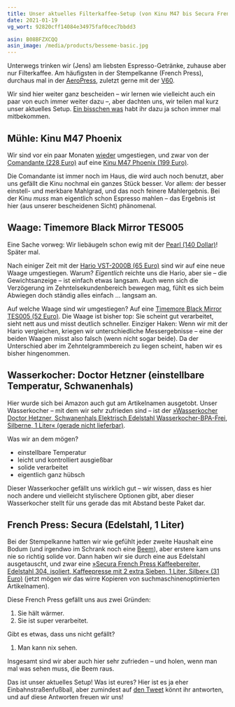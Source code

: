 ```yaml
---
title: Unser aktuelles Filterkaffee-Setup (von Kinu M47 bis Secura French Press)
date: 2021-01-19
vg_wort: 92820cff14084e34975faf0cec7bbdd3

asin: B08BFZXCQQ
asin_image: /media/products/besseme-basic.jpg
---
```


Unterwegs trinken wir (Jens) am liebsten Espresso-Getränke, zuhause aber nur Filterkaffee. Am häufigsten in der Stempelkanne (French Press), durchaus mal in der [AeroPress](https://aeropress.com/), zuletzt gerne mit der [V60](https://global.hario.com/sp_v60series.html).

Wir sind hier weiter ganz bescheiden – wir lernen wie vielleicht auch ein paar von euch immer weiter dazu –, aber dachten uns, wir teilen mal kurz unser aktuelles Setup. [Ein bisschen was](/schnack/) habt ihr dazu ja schon immer mal mitbekommen.

## Mühle: Kinu M47 Phoenix

Wir sind vor ein paar Monaten [wieder](/schnack/comandante-c40-mk3-nitro-blade/) umgestiegen, und zwar von der [Comandante (228 Euro)](https://comandantegrinder.com/) auf eine&nbsp;[Kinu M47 Phoenix (199 Euro)](https://kinugrinders.com/product/m47-phoenix/).

Die Comandante ist immer noch im Haus, die wird auch noch benutzt, aber uns gefällt die Kinu nochmal ein ganzes Stück besser. Vor allem: der besser einstell- und merkbare Mahlgrad, und das noch feinere Mahlergebnis. Bei der Kinu _muss_ man eigentlich schon Espresso mahlen – das Ergebnis ist hier (aus unserer bescheidenen Sicht) phänomenal.

## Waage: Timemore Black Mirror TES005

Eine Sache vorweg: Wir liebäugeln schon ewig mit der [Pearl (140 Dollar)](https://acaia.co/products/pearl)! Später mal.

Nach einiger Zeit mit der [Hario VST-2000B (65 Euro)](https://www.amazon.de/dp/B009GPJMOU/?tag=hhk-21) sind wir auf eine neue Waage umgestiegen. Warum? _Eigentlich_ reichte uns die Hario, aber sie – die Gewichtsanzeige – ist einfach etwas langsam. Auch wenn sich die Verzögerung im Zehntelsekundenbereich bewegen mag, fühlt es sich beim Abwiegen doch ständig alles einfach&nbsp;… langsam an.

Auf welche Waage sind wir umgestiegen? Auf eine [Timemore Black Mirror TES005 (52 Euro)](https://www.amazon.de/gp/product/B08BFZXCQQ/?tag=hhk-21). Die Waage ist bisher top: Sie scheint gut verarbeitet, sieht nett aus und misst deutlich schneller. Einziger Haken: Wenn wir mit der Hario vergleichen, kriegen wir unterschiedliche Messergebnisse – eine der beiden Waagen misst also falsch (wenn nicht sogar beide). Da der Unterschied aber im Zehntelgrammbereich zu liegen scheint, haben wir es bisher hingenommen.

## Wasserkocher: Doctor Hetzner (einstellbare Temperatur, Schwanenhals)

Hier wurde sich bei Amazon auch gut am Artikelnamen ausgetobt. Unser Wasserkocher – mit dem wir sehr zufrieden sind – ist der [»Wasserkocher Doctor Hetzner, Schwanenhals Elektrisch Edelstahl Wasserkocher-BPA-Frei, Silberne, 1 Liter« (gerade nicht lieferbar)](https://www.amazon.de/dp/B075GRG92Y/?tag=hhk-21).

Was wir an dem mögen?

* einstellbare Temperatur
* leicht und kontrolliert ausgießbar
* solide verarbeitet
* eigentlich ganz hübsch

Dieser Wasserkocher gefällt uns wirklich gut – wir wissen, dass es hier noch andere und vielleicht stylischere Optionen gibt, aber dieser Wasserkocher stellt für uns gerade das mit Abstand beste Paket dar.

## French Press: Secura (Edelstahl, 1 Liter)

Bei der Stempelkanne hatten wir wie gefühlt jeder zweite Haushalt eine Bodum (und irgendwo im Schrank noch eine [Beem](https://www.amazon.de/dp/B07SZFFQJH/?tag=hhk-21)), aber erstere kam uns nie so richtig solide vor. Dann haben wir sie durch eine aus Edelstahl ausgetauscht, und zwar eine [»Secura French Press Kaffeebereiter, Edelstahl 304, isoliert, Kaffeepresse mit 2 extra Sieben, 1 Liter, Silber« (31 Euro)](https://www.amazon.de/gp/product/B00JE36GLQ/?tag=hhk-21) (jetzt mögen wir das wirre Kopieren von suchmaschinen&shy;optimierten Artikelnamen).

Diese French Press gefällt uns aus zwei Gründen:

1. Sie hält wärmer.
1. Sie ist super verarbeitet.

Gibt es etwas, dass uns nicht gefällt?

1. Man kann nix sehen.

Insgesamt sind wir aber auch hier sehr zufrieden – und holen, wenn man mal was sehen muss, die Beem raus.

Das ist unser aktuelles Setup! Was ist eures? Hier ist es ja eher Einbahnstraßenfußball, aber zumindest auf [den Tweet](https://twitter.com/hhkaffeecom/status/1351582969195061248) könnt ihr antworten, und auf diese Antworten freuen wir uns!